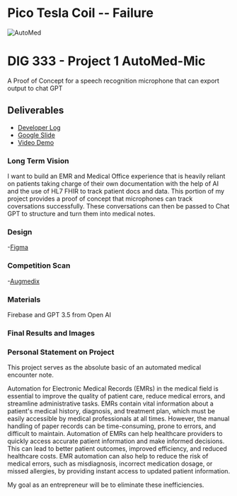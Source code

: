 # Pico Tesla Coil -- Failure

![AutoMed](./Component.png)


# DIG 333 - Project 1 AutoMed-Mic

A Proof of Concept for a speech recognition microphone that can export output to chat GPT

## Deliverables

- [Developer Log](https://docs.google.com/document/d/1zPJD5fSXpg7YNlvD3DewgZzqLrrKN2-3wnK-YxOcB0A/edit?usp=sharing)
- [Google Slide](https://docs.google.com/presentation/d/1EvMUlrvxZ70bQP-wuZsaoVZqeHXzKGJeC2is3pKXZ3c/edit?usp=sharing)
- [Video Demo](https://youtu.be/5Qj4lBWfyMQ)

### Long Term Vision 
I want to build an EMR and Medical Office experience that is heavily reliant on patients taking charge of their own documentation with the help of AI and the use of HL7 FHIR to track patient docs and data. This portion of my project provides a proof of concept that microphones can track coversations successfully. These conversations can then be passed to Chat GPT to structure and turn them into medical notes. 

### Design
-[Figma](https://www.figma.com/file/hWacOdDnBwi6C7qYz3RAXV/Automed-Mic?node-id=0-1&t=tpI60rgQses18ZFj-0)

### Competition Scan
-[Augmedix](https://augmedix.com/?utm_campaign=antenna_augmedix_non-branded_awareness_google-ads_022023&utm_source=adwords&utm_medium=ppc&utm_content=antenna_augmedix_awareness_non-branded_non-branded_022023_search_2nd_open-auction_cpc_keyword_scribe_united-states_na_cross_scribe_text_paid-search_paid-search_learn-more_home&utm_term=dictation%20systems%20for%20doctors&hsa_acc=1311799051&hsa_cam=19660317497&hsa_grp=149788752670&hsa_ad=647632915127&hsa_src=g&hsa_tgt=kwd-1065629913041&hsa_kw=dictation%20systems%20for%20doctors&hsa_mt=p&hsa_net=adwords&hsa_ver=3)

### Materials 
Firebase and GPT 3.5 from Open AI 

### Final Results and Images 









### Personal Statement on Project
This project serves as the absolute basic of an automated medical encounter note. 


Automation for Electronic Medical Records (EMRs) in the medical field is essential to improve the quality of patient care, reduce medical errors, and streamline administrative tasks. EMRs contain vital information about a patient's medical history, diagnosis, and treatment plan, which must be easily accessible by medical professionals at all times. However, the manual handling of paper records can be time-consuming, prone to errors, and difficult to maintain.
Automation of EMRs can help healthcare providers to quickly access accurate patient information and make informed decisions. This can lead to better patient outcomes, improved efficiency, and reduced healthcare costs. EMR automation can also help to reduce the risk of medical errors, such as misdiagnosis, incorrect medication dosage, or missed allergies, by providing instant access to updated patient information.

My goal as an entrepreneur will be to eliminate these inefficiencies. 

